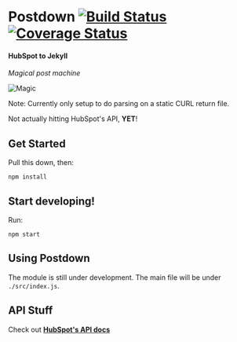 # Postdown [![Build Status](https://travis-ci.org/helpscout/postdown.svg?branch=master)](https://travis-ci.org/helpscout/postdown) [![Coverage Status](https://coveralls.io/repos/github/helpscout/postdown/badge.svg?branch=master)](https://coveralls.io/github/helpscout/postdown?branch=master)

#### HubSpot to Jekyll
_Magical post machine_

![Magic](https://media.giphy.com/media/12NUbkX6p4xOO4/giphy.gif)

Note: Currently only setup to do parsing on a static CURL return file.

Not actually hitting HubSpot's API, **YET**!


## Get Started

Pull this down, then:

```
npm install
```

## Start developing!

Run:

```
npm start
```


## Using Postdown

The module is still under development. The main file will be under `./src/index.js`.


## API Stuff

Check out **[HubSpot's API docs](https://developers.hubspot.com/docs/methods/blogv2/get_blog_posts)**
